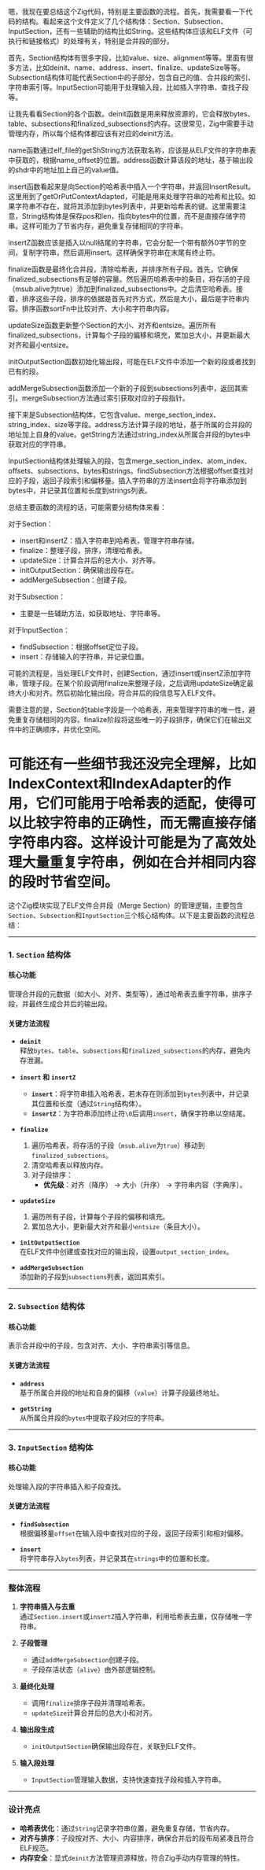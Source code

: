 嗯，我现在要总结这个Zig代码，特别是主要函数的流程。首先，我需要看一下代码的结构。看起来这个文件定义了几个结构体：Section、Subsection、InputSection，还有一些辅助的结构比如String。这些结构体应该和ELF文件（可执行和链接格式）的处理有关，特别是合并段的部分。

首先，Section结构体有很多字段，比如value、size、alignment等等。里面有很多方法，比如deinit、name、address、insert、finalize、updateSize等等。Subsection结构体可能代表Section中的子部分，包含自己的值、合并段的索引、字符串索引等。InputSection可能用于处理输入段，比如插入字符串、查找子段等。

让我先看看Section的各个函数。deinit函数是用来释放资源的，它会释放bytes、table、subsections和finalized_subsections的内存。这很常见，Zig中需要手动管理内存，所以每个结构体都应该有对应的deinit方法。

name函数通过elf_file的getShString方法获取名称，应该是从ELF文件的字符串表中获取的，根据name_offset的位置。address函数计算该段的地址，基于输出段的shdr中的地址加上自己的value值。

insert函数看起来是向Section的哈希表中插入一个字符串，并返回InsertResult。这里用到了getOrPutContextAdapted，可能是用来处理字符串的哈希和比较。如果字符串不存在，就将其添加到bytes列表中，并更新哈希表的键。这里需要注意，String结构体是保存pos和len，指向bytes中的位置，而不是直接存储字符串。这样可能为了节省内存，避免重复存储相同的字符串。

insertZ函数应该是插入以null结尾的字符串，它会分配一个带有额外0字节的空间，复制字符串，然后调用insert。这样确保字符串在末尾有终止符。

finalize函数是最终化合并段，清除哈希表，并排序所有子段。首先，它确保finalized_subsections有足够的容量。然后遍历哈希表中的条目，将存活的子段（msub.alive为true）添加到finalized_subsections中。之后清空哈希表。接着，排序这些子段，排序的依据是首先对齐方式，然后是大小，最后是字符串内容。排序函数sortFn中比较对齐、大小和字符串内容。

updateSize函数更新整个Section的大小、对齐和entsize。遍历所有finalized_subsections，计算每个子段的偏移和填充，累加总大小，并更新最大对齐和最小entsize。

initOutputSection函数初始化输出段，可能在ELF文件中添加一个新的段或者找到已有的段。

addMergeSubsection函数添加一个新的子段到subsections列表中，返回其索引。mergeSubsection方法通过索引获取对应的子段指针。

接下来是Subsection结构体，它包含value、merge_section_index、string_index、size等字段。address方法计算子段的地址，基于所属的合并段的地址加上自身的value。getString方法通过string_index从所属合并段的bytes中获取对应的字符串。

InputSection结构体处理输入的段，包含merge_section_index、atom_index、offsets、subsections、bytes和strings。findSubsection方法根据offset查找对应的子段，返回子段索引和偏移量。插入字符串的方法insert会将字符串添加到bytes中，并记录其位置和长度到strings列表。

总结主要函数的流程的话，可能需要分结构体来看：

对于Section：
- insert和insertZ：插入字符串到哈希表，管理字符串存储。
- finalize：整理子段，排序，清理哈希表。
- updateSize：计算合并后的总大小、对齐等。
- initOutputSection：确保输出段存在。
- addMergeSubsection：创建子段。

对于Subsection：
- 主要是一些辅助方法，如获取地址、字符串等。

对于InputSection：
- findSubsection：根据offset定位子段。
- insert：存储输入的字符串，并记录位置。

可能的流程是，当处理ELF文件时，创建Section，通过insert或insertZ添加字符串，管理子段。在某个阶段调用finalize来整理子段，之后调用updateSize确定最终大小和对齐。然后初始化输出段，将合并后的段信息写入ELF文件。

需要注意的是，Section的table字段是一个哈希表，用来管理字符串的唯一性，避免重复存储相同的内容。finalize阶段将这些唯一的子段排序，确保它们在输出文件中的正确顺序，并优化空间。

可能还有一些细节我还没完全理解，比如IndexContext和IndexAdapter的作用，它们可能用于哈希表的适配，使得可以比较字符串的正确性，而无需直接存储字符串内容。这样设计可能是为了高效处理大量重复字符串，例如在合并相同内容的段时节省空间。
================================================
这个Zig模块实现了ELF文件合并段（Merge Section）的管理逻辑，主要包含`Section`、`Subsection`和`InputSection`三个核心结构体。以下是主要函数的流程总结：

---

### **1. `Section` 结构体**
#### **核心功能**  
管理合并段的元数据（如大小、对齐、类型等），通过哈希表去重字符串，排序子段，并最终生成合并后的输出段。

#### **关键方法流程**  
- **`deinit`**  
  释放`bytes`、`table`、`subsections`和`finalized_subsections`的内存，避免内存泄漏。

- **`insert` 和 `insertZ`**  
  - **`insert`**：将字符串插入哈希表，若未存在则添加到`bytes`列表中，并记录其位置和长度（通过`String`结构体）。  
  - **`insertZ`**：为字符串添加终止符`\0`后调用`insert`，确保字符串以空结尾。

- **`finalize`**  
  1. 遍历哈希表，将存活的子段（`msub.alive`为`true`）移动到`finalized_subsections`。  
  2. 清空哈希表以释放内存。  
  3. 对子段排序：  
     - **优先级**：对齐（降序） → 大小（升序） → 字符串内容（字典序）。

- **`updateSize`**  
  1. 遍历所有子段，计算每个子段的偏移和填充。  
  2. 累加总大小，更新最大对齐和最小`entsize`（条目大小）。

- **`initOutputSection`**  
  在ELF文件中创建或查找对应的输出段，设置`output_section_index`。

- **`addMergeSubsection`**  
  添加新的子段到`subsections`列表，返回其索引。

---

### **2. `Subsection` 结构体**
#### **核心功能**  
表示合并段中的子段，包含对齐、大小、字符串索引等信息。

#### **关键方法流程**  
- **`address`**  
  基于所属合并段的地址和自身的偏移（`value`）计算子段最终地址。

- **`getString`**  
  从所属合并段的`bytes`中提取子段对应的字符串。

---

### **3. `InputSection` 结构体**
#### **核心功能**  
处理输入段的字符串插入和子段查找。

#### **关键方法流程**  
- **`findSubsection`**  
  根据偏移量`offset`在输入段中查找对应的子段，返回子段索引和相对偏移。

- **`insert`**  
  将字符串存入`bytes`列表，并记录其在`strings`中的位置和长度。

---

### **整体流程**  
1. **字符串插入与去重**  
   通过`Section.insert`或`insertZ`插入字符串，利用哈希表去重，仅存储唯一字符串。

2. **子段管理**  
   - 通过`addMergeSubsection`创建子段。  
   - 子段存活状态（`alive`）由外部逻辑控制。

3. **最终化处理**  
   - 调用`finalize`排序子段并清理哈希表。  
   - `updateSize`计算合并后的总大小和对齐。

4. **输出段生成**  
   - `initOutputSection`确保输出段存在，关联到ELF文件。

5. **输入段处理**  
   - `InputSection`管理输入数据，支持快速查找子段和插入字符串。

---

### **设计亮点**  
- **哈希表优化**：通过`String`记录字符串位置，避免重复存储，节省内存。  
- **对齐与排序**：子段按对齐、大小、内容排序，确保合并后的段布局紧凑且符合ELF规范。  
- **内存安全**：显式`deinit`方法管理资源释放，符合Zig手动内存管理的特性。